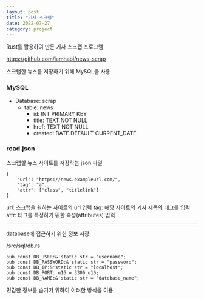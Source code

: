 ```yaml
---
layout: post
title: "기사 스크랩"
date: 2022-07-27
category: project
---
```


Rust를 활용하여 만든 기사 스크랩 프로그램

<!--break-->

<https://github.com/iamhabi/news-scrap>

스크랩한 뉴스를 저장하기 위해 MySQL을 사용

### MySQL

- Database: scrap
  - table: news
    - id: INT PRIMARY KEY
    - title: TEXT NOT NULL
    - href: TEXT NOT NULL
    - created: DATE DEFAULT CURRENT_DATE

### read.json
스크랩할 뉴스 사이트를 저장하는 json 파일

```
{
    "url": "https://news.exampleurl.com/",
    "tag": "a",
    "attr": ["class", "titlelink"]
}
```

url: 스크랩을 원하는 사이트의 url 입력
tag: 해당 사이트의 기사 제목의 태그를 입력
attr: 태그를 특정하기 위한 속성(attributes) 입력

---
database에 접근하기 위한 정보 저장

/src/sql/db.rs
```
pub const DB_USER:&'static str = "username";
pub const DB_PASSWORD:&'static str = "password";
pub const DB_IP:&'static str = "localhost";
pub const DB_PORT: u16 = 3306_u16;
pub const DB_NAME:&'static str = "datebase_name";
```

민감한 정보를 숨기기 위하여 이러한 방식을 이용
